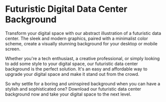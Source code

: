 <!--font:Montserrat-->

# Futuristic Digital Data Center Background

Transform your digital space with our abstract illustration of a futuristic data center. The sleek and modern graphics, paired with a minimalist color scheme, create a visually stunning background for your desktop or mobile screen.

Whether you're a tech enthusiast, a creative professional, or simply looking to add some style to your digital space, our futuristic data center background is the perfect solution. It's an easy and affordable way to upgrade your digital space and make it stand out from the crowd.

So why settle for a boring and uninspired background when you can have a stylish and sophisticated one? Download our futuristic data center background now and take your digital space to the next level.

<!--

Write me markdown content of website with wallpaper:

"A wallpaper featuring an abstract illustration of a futuristic data center, with sleek and modern graphics and a minimalist color scheme."

The header of the page should not be copy of the text but rather a real content of the website which is using this wallpaper.


---


# Futuristic Data Center Wallpaper

Decorate your desktop or mobile screen with our stunning wallpaper featuring an abstract illustration of a futuristic data center. The sleek and modern graphics, along with the minimalist color scheme, create a visually appealing backdrop for your device.

Whether you're a tech enthusiast or simply appreciate cutting-edge design, this wallpaper is sure to impress. Download it now and add a touch of sophistication to your digital space.


---


Heading should not include word "wallpaper". The website should not be about the wallpaper itself, wallpaper is just a related background, rewrite whole content.


---


# Transform Your Digital Space with a Futuristic Data Center Background

Elevate your digital space with our abstract illustration of a futuristic data center. The sleek and modern graphics, combined with a minimalist color scheme, create a visually stunning backdrop for your desktop or mobile screen.

This background is perfect for anyone who appreciates cutting-edge design and wants to add a touch of sophistication to their digital space. Whether you're a tech enthusiast, a creative professional, or just looking for a change, this background is sure to impress.

So why settle for a boring and uninspired background when you can transform your digital space with our futuristic data center background? Download it now and experience the difference for yourself.


---


Heading is too long, rewrite whole content.


---


# Upgrade Your Digital Space with a Futuristic Data Center Background

Looking to add some style and sophistication to your digital space? Our abstract illustration of a futuristic data center is the perfect solution. With its sleek and modern graphics and minimalist color scheme, this background will transform your desktop or mobile screen into a work of art.

Whether you're a tech enthusiast, a creative professional, or simply someone who appreciates cutting-edge design, our futuristic data center background is sure to impress. It's the perfect way to elevate your digital space and make it stand out from the crowd.

So why settle for a boring and uninspired background when you can upgrade your digital space with our futuristic data center background? Download it now and experience the difference for yourself.


---


Heading is too long, rewrite whole content.


---


# Futuristic Data Center Background for a Stylish Digital Space

Transform your digital space with our abstract illustration of a futuristic data center. The sleek and modern graphics, paired with a minimalist color scheme, create a visually stunning background for your desktop or mobile screen.

Whether you're a tech enthusiast, a creative professional, or simply looking to add some style to your digital space, our futuristic data center background is the perfect solution. It's an easy and affordable way to upgrade your digital space and make it stand out from the crowd.

So why settle for a boring and uninspired background when you can have a stylish and sophisticated one? Download our futuristic data center background now and take your digital space to the next level.


---


Write me a Google font which is best fitting for the website.

Pick from the list:
- Montserrat
- Poppins
- Orbitron
- Open Sans
- Lato
- Futura
- Raleway
- Playfair Display
- Lobster
- Inter
- Roboto
- IBM Plex Sans
- Great Vibes
- Exo 2
- Barlow Condensed
- Alegreya
- Dancing Script


Write just the font name nothing else.


---


The best fitting Google font for the website would be "Montserrat".

-->
